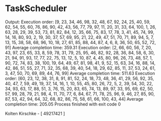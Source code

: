 # TaskScheduler

Output: Execution order: [9, 23, 34, 46, 98, 32, 48, 67, 92, 24, 25, 40, 59, 62, 54, 55, 60, 76, 86, 90, 42, 43, 56, 77, 79, 97, 11, 20, 31, 33, 64, 100, 1, 26, 63, 28, 29, 39, 53, 73, 81, 82, 84, 12, 35, 66, 75, 83, 17, 78, 3, 41, 45, 74, 99, 14, 16, 80, 93, 2, 19, 30, 37, 57, 69, 95, 21, 22, 49, 47, 51, 70, 71, 89, 94, 5, 7, 13, 15, 38, 58, 68, 96, 10, 18, 27, 61, 85, 88, 44, 87, 4, 6, 8, 36, 50, 65, 52, 72, 91]
Average completion time: 359.31
Execution order: [2, 66, 60, 56, 7, 20, 43, 97, 23, 65, 33, 8, 59, 78, 31, 79, 25, 95, 46, 82, 92, 28, 36, 84, 58, 6, 30, 21, 94, 91, 93, 17, 77, 22, 75, 13, 12, 5, 10, 87, 4, 45, 80, 96, 26, 73, 48, 57, 1, 90, 72, 74, 83, 38, 100, 19, 64, 49, 67, 81, 98, 41, 9, 52, 15, 63, 34, 16, 88, 14, 42, 86, 51, 55, 27, 71, 32, 35, 68, 39, 40, 54, 18, 29, 62, 85, 11, 37, 53, 24, 61, 3, 47, 50, 70, 69, 89, 44, 76, 99]
Average completion time: 511.63
Execution order: [60, 23, 12, 38, 31, 8, 91, 81, 52, 24, 18, 73, 48, 36, 41, 29, 56, 92, 35, 40, 47, 7, 59, 49, 19, 37, 14, 16, 1, 10, 55, 45, 80, 26, 72, 5, 2, 39, 54, 30, 22, 34, 93, 63, 17, 88, 51, 3, 76, 15, 20, 83, 65, 74, 13, 89, 97, 33, 95, 69, 62, 50, 57, 99, 28, 79, 21, 98, 4, 11, 70, 77, 6, 84, 67, 71, 78, 25, 96, 9, 46, 27, 85, 90, 87, 53, 42, 94, 64, 32, 68, 82, 86, 75, 58, 61, 66, 100, 43, 44]
Average completion time: 205.05
Process finished with exit code 0

Kolten Kirschke - [ 49217421 ]
